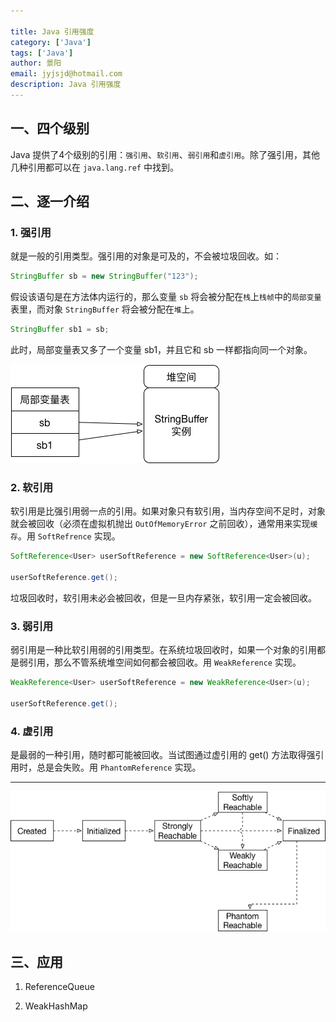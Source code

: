 ```yaml
---

title: Java 引用强度
category: ['Java']
tags: ['Java']
author: 景阳
email: jyjsjd@hotmail.com
description: Java 引用强度
---
```


## 一、四个级别
Java 提供了4个级别的引用：`强引用`、`软引用`、`弱引用`和`虚引用`。除了强引用，其他几种引用都可以在 `java.lang.ref` 中找到。

## 二、逐一介绍
### 1. 强引用
就是一般的引用类型。强引用的对象是可及的，不会被垃圾回收。如：

```java
StringBuffer sb = new StringBuffer("123");
```

假设该语句是在方法体内运行的，那么变量 `sb` 将会被分配在`栈`上`栈帧`中的`局部变量`表里，而对象 `StringBuffer` 将会被分配在`堆`上。

```java
StringBuffer sb1 = sb;
```

此时，局部变量表又多了一个变量 sb1，并且它和 sb 一样都指向同一个对象。

![strong.png](/assets/img/strong.png)

### 2. 软引用
软引用是比强引用弱一点的引用。如果对象只有软引用，当内存空间不足时，对象就会被回收（必须在虚拟机抛出 `OutOfMemoryError` 之前回收），通常用来实现`缓存`。用 `SoftRefrence` 实现。

```java
SoftReference<User> userSoftReference = new SoftReference<User>(u);

userSoftReference.get();
```

垃圾回收时，软引用未必会被回收，但是一旦内存紧张，软引用一定会被回收。

### 3. 弱引用
弱引用是一种比软引用弱的引用类型。在系统垃圾回收时，如果一个对象的引用都是弱引用，那么不管系统堆空间如何都会被回收。用 `WeakReference` 实现。

```java
WeakReference<User> userSoftReference = new WeakReference<User>(u);

userSoftReference.get();
```

### 4. 虚引用
是最弱的一种引用，随时都可能被回收。当试图通过虚引用的 get() 方法取得强引用时，总是会失败。用 `PhantomReference` 实现。

---

![reachable.png](/assets/img/reachable.png)

## 三、应用
1. ReferenceQueue

2. WeakHashMap
